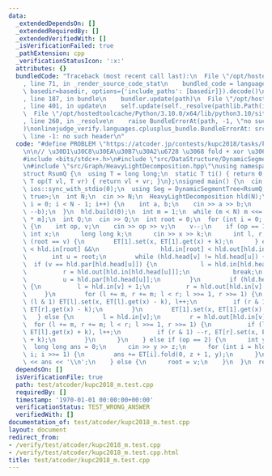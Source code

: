 ```yaml
---
data:
  _extendedDependsOn: []
  _extendedRequiredBy: []
  _extendedVerifiedWith: []
  _isVerificationFailed: true
  _pathExtension: cpp
  _verificationStatusIcon: ':x:'
  attributes: {}
  bundledCode: "Traceback (most recent call last):\n  File \"/opt/hostedtoolcache/Python/3.10.0/x64/lib/python3.10/site-packages/onlinejudge_verify/documentation/build.py\"\
    , line 71, in _render_source_code_stat\n    bundled_code = language.bundle(stat.path,\
    \ basedir=basedir, options={'include_paths': [basedir]}).decode()\n  File \"/opt/hostedtoolcache/Python/3.10.0/x64/lib/python3.10/site-packages/onlinejudge_verify/languages/cplusplus.py\"\
    , line 187, in bundle\n    bundler.update(path)\n  File \"/opt/hostedtoolcache/Python/3.10.0/x64/lib/python3.10/site-packages/onlinejudge_verify/languages/cplusplus_bundle.py\"\
    , line 401, in update\n    self.update(self._resolve(pathlib.Path(included), included_from=path))\n\
    \  File \"/opt/hostedtoolcache/Python/3.10.0/x64/lib/python3.10/site-packages/onlinejudge_verify/languages/cplusplus_bundle.py\"\
    , line 260, in _resolve\n    raise BundleErrorAt(path, -1, \"no such header\"\
    )\nonlinejudge_verify.languages.cplusplus_bundle.BundleErrorAt: src/DataStructure/DynamicSegmentTree.hpp:\
    \ line -1: no such header\n"
  code: "#define PROBLEM \"https://atcoder.jp/contests/kupc2018/tasks/kupc2018_m\"\
    \n\n// \u30D1\u30C8\u30EA\u30B7\u30A2\u6728 \u3068 fold + xor \u306E verify\n\n\
    #include <bits/stdc++.h>\n#include \"src/DataStructure/DynamicSegmentTree.hpp\"\
    \n#include \"src/Graph/HeavyLightDecomposition.hpp\"\nusing namespace std;\n\n\
    struct RsumQ {\n  using T = long long;\n  static T ti() { return 0; }\n  static\
    \ T op(T vl, T vr) { return vl + vr; }\n};\nsigned main() {\n  cin.tie(0);\n \
    \ ios::sync_with_stdio(0);\n  using Seg = DynamicSegmentTree<RsumQ, false, 30,\
    \ true>;\n  int N;\n  cin >> N;\n  HeavyLightDecomposition hld(N);\n  for (int\
    \ i = 0; i < N - 1; i++) {\n    int a, b;\n    cin >> a >> b;\n    hld.add_edge(--a,\
    \ --b);\n  }\n  hld.build(0);\n  int m = 1;\n  while (m < N) m <<= 1;\n  Seg ET[2\
    \ * m];\n  int Q;\n  cin >> Q;\n  int root = 0;\n  for (int i = 0; i < Q; i++)\
    \ {\n    int op, v;\n    cin >> op >> v;\n    v--;\n    if (op == 1) {\n     \
    \ int x;\n      long long k;\n      cin >> x >> k;\n      int l, r;\n      if\
    \ (root == v) {\n        ET[1].set(x, ET[1].get(x) + k);\n      } else if (hld.in[v]\
    \ < hld.in[root] &&\n                 hld.in[root] < hld.out[hld.in[v]]) {\n \
    \       int u = root;\n        while (hld.head[v] != hld.head[u]) {\n        \
    \  if (v == hld.par[hld.head[u]]) {\n            l = hld.in[hld.head[u]];\n  \
    \          r = hld.out[hld.in[hld.head[u]]];\n            break;\n          }\n\
    \          u = hld.par[hld.head[u]];\n        }\n        if (hld.head[v] == hld.head[u])\
    \ {\n          l = hld.in[v] + 1;\n          r = hld.out[hld.in[v] + 1];\n   \
    \     }\n        for (l += m, r += m; l < r; l >>= 1, r >>= 1) {\n          if\
    \ (l & 1) ET[l].set(x, ET[l].get(x) - k), l++;\n          if (r & 1) --r, ET[r].set(x,\
    \ ET[r].get(x) - k);\n        }\n        ET[1].set(x, ET[1].get(x) + k);\n   \
    \   } else {\n        l = hld.in[v];\n        r = hld.out[hld.in[v]];\n      \
    \  for (l += m, r += m; l < r; l >>= 1, r >>= 1) {\n          if (l & 1) ET[l].set(x,\
    \ ET[l].get(x) + k), l++;\n          if (r & 1) --r, ET[r].set(x, ET[r].get(x)\
    \ + k);\n        }\n      }\n    } else if (op == 2) {\n      int y, z;\n    \
    \  long long ans = 0;\n      cin >> y >> z;\n      for (int i = hld.in[v] + m;\
    \ i; i >>= 1) {\n        ans += ET[i].fold(0, z + 1, y);\n      }\n      cout\
    \ << ans << '\\n';\n    } else {\n      root = v;\n    }\n  }\n  return 0;\n}"
  dependsOn: []
  isVerificationFile: true
  path: test/atcoder/kupc2018_m.test.cpp
  requiredBy: []
  timestamp: '1970-01-01 00:00:00+00:00'
  verificationStatus: TEST_WRONG_ANSWER
  verifiedWith: []
documentation_of: test/atcoder/kupc2018_m.test.cpp
layout: document
redirect_from:
- /verify/test/atcoder/kupc2018_m.test.cpp
- /verify/test/atcoder/kupc2018_m.test.cpp.html
title: test/atcoder/kupc2018_m.test.cpp
---
```

